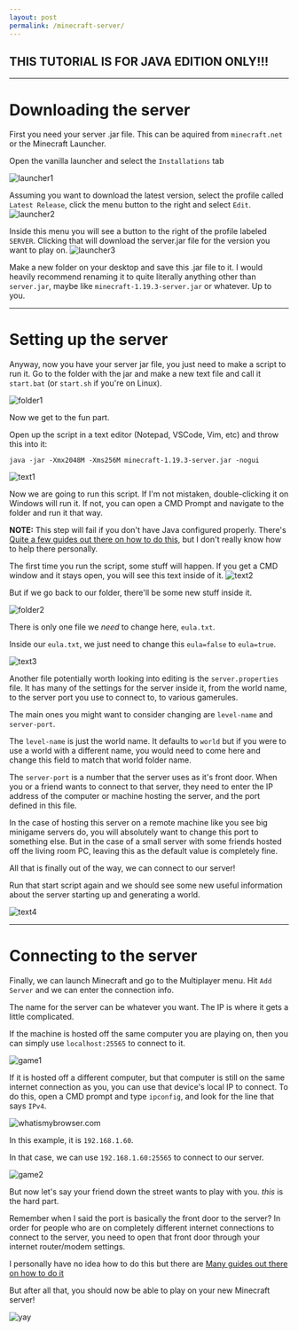```yaml
---
layout: post
permalink: /minecraft-server/
---
```


## THIS TUTORIAL IS FOR **JAVA EDITION** ONLY!!!

---

# Downloading the server
      
First you need your server .jar file. This can be aquired from `minecraft.net` or the Minecraft Launcher.

Open the vanilla launcher and select the `Installations` tab

![launcher1](https://i.imgur.com/NNkxvAC.png)

Assuming you want to download the latest version, select the profile called `Latest Release`, click the menu button to the right and select `Edit`.
![launcher2](https://i.imgur.com/X2iMbRo.png)

Inside this menu you will see a button to the right of the profile labeled `SERVER`. Clicking that will download the server.jar file for the version you want to play on.
![launcher3](https://i.imgur.com/BIQneRO.png)

Make a new folder on your desktop and save this .jar file to it. I would heavily recommend renaming it to quite literally anything other than `server.jar`, maybe like `minecraft-1.19.3-server.jar` or whatever. Up to you.

---

# Setting up the server

Anyway, now you have your server jar file, you just need to make a script to run it. Go to the folder with the jar and make a new text file and call it `start.bat` (or `start.sh` if you're on Linux).

![folder1](https://i.imgur.com/eTMuT1S.png)

Now we get to the fun part.

Open up the script in a text editor (Notepad, VSCode, Vim, etc) and throw this into it:

`java -jar -Xmx2048M -Xms256M minecraft-1.19.3-server.jar -nogui`

![text1](https://i.imgur.com/JmCsVpi.png)

Now we are going to run this script. If I'm not mistaken, double-clicking it on Windows will run it. If not, you can open a CMD Prompt and navigate to the folder and run it that way.

**NOTE:** This step will fail if you don't have Java configured properly. There's [Quite a few guides out there on how to do this](https://www.freecodecamp.org/news/install-openjdk-free-java-multi-os-guide/), but I don't really know how to help there personally.

The first time you run the script, some stuff will happen. If you get a CMD window and it stays open, you will see this text inside of it.
![text2](https://i.imgur.com/nLx0R5C.png)

But if we go back to our folder, there'll be some new stuff inside it.

![folder2](https://i.imgur.com/MNt5CjZ.png)

There is only one file we _need_ to change here, `eula.txt`.

Inside our `eula.txt`, we just need to change this `eula=false` to `eula=true`.

![text3](https://i.imgur.com/VCtae0T.png)

Another file potentially worth looking into editing is the `server.properties` file. It has many of the settings for the server inside it, from the world name, to the server port you use to connect to, to various gamerules.

The main ones you might want to consider changing are `level-name` and `server-port`.

The `level-name` is just the world name. It defaults to `world` but if you were to use a world with a different name, you would need to come here and change this field to match that world folder name.

The `server-port` is a number that the server uses as it's front door. When you or a friend wants to connect to that server, they need to enter the IP address of the computer or machine hosting the server, and the port defined in this file.

In the case of hosting this server on a remote machine like you see big minigame servers do, you will absolutely want to change this port to something else. But in the case of a small server with some friends hosted off the living room PC, leaving this as the default value is completely fine.

All that is finally out of the way, we can connect to our server!

Run that start script again and we should see some new useful information about the server starting up and generating a world.

![text4](https://i.imgur.com/gywcYbk.png)

---

# Connecting to the server

Finally, we can launch Minecraft and go to the Multiplayer menu. Hit `Add Server` and we can enter the connection info.

The name for the server can be whatever you want. The IP is where it gets a little complicated.

If the machine is hosted off the same computer you are playing on, then you can simply use `localhost:25565` to connect to it.

![game1](https://i.imgur.com/fCX8LOC.png)

If it is hosted off a different computer, but that computer is still on the same internet connection as you, you can use that device's local IP to connect. To do this, open a CMD prompt and type `ipconfig`, and look for the line that says `IPv4`.

![whatismybrowser.com](https://i.imgur.com/vm8gZcG.png)

In this example, it is `192.168.1.60`.

In that case, we can use `192.168.1.60:25565` to connect to our server.

![game2](https://i.imgur.com/BwIvG2x.png)

But now let's say your friend down the street wants to play with you. _this_ is the hard part.

Remember when I said the port is basically the front door to the server? In order for people who are on completely different internet connections to connect to the server, you need to open that front door through your internet router/modem settings.

I personally have no idea how to do this but there are [Many guides out there on how to do it](https://www.noip.com/support/knowledgebase/general-port-forwarding-guide/)

But after all that, you should now be able to play on your new Minecraft server!

![yay](/minecraft-server/yay.gif)